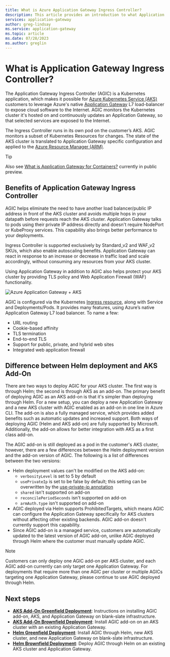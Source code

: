 ```yaml
---
title: What is Azure Application Gateway Ingress Controller?
description: This article provides an introduction to what Application Gateway Ingress Controller is. 
services: application-gateway
author: greg-lindsay
ms.service: application-gateway
ms.topic: article
ms.date: 07/28/2023
ms.author: greglin
---
```


# What is Application Gateway Ingress Controller?
The Application Gateway Ingress Controller (AGIC) is a Kubernetes application, which makes it possible for [Azure Kubernetes Service (AKS)](https://azure.microsoft.com/services/kubernetes-service/) customers to leverage Azure's native [Application Gateway](https://azure.microsoft.com/services/application-gateway/) L7 load-balancer to expose cloud software to the Internet. AGIC monitors the Kubernetes cluster it's hosted on and continuously updates an Application Gateway, so that selected services are exposed to the Internet.

The Ingress Controller runs in its own pod on the customer’s AKS. AGIC monitors a subset of Kubernetes Resources for changes. The state of the AKS cluster is translated to Application Gateway specific configuration and applied to the [Azure Resource Manager (ARM)](../azure-resource-manager/management/overview.md).

> [!TIP]
> Also see [What is Application Gateway for Containers?](for-containers/overview.md) currently in public preview.

## Benefits of Application Gateway Ingress Controller
AGIC helps eliminate the need to have another load balancer/public IP address in front of the AKS cluster and avoids multiple hops in your datapath before requests reach the AKS cluster. Application Gateway talks to pods using their private IP address directly and doesn't require NodePort or KubeProxy services. This capability also brings better performance to your deployments.

Ingress Controller is supported exclusively by Standard_v2 and WAF_v2 SKUs, which also enable autoscaling benefits. Application Gateway can react in response to an increase or decrease in traffic load and scale accordingly, without consuming any resources from your AKS cluster.

Using Application Gateway in addition to AGIC also helps protect your AKS cluster by providing TLS policy and Web Application Firewall (WAF) functionality.

![Azure Application Gateway + AKS](./media/application-gateway-ingress-controller-overview/architecture.png)

AGIC is configured via the Kubernetes [Ingress resource](https://kubernetes.io/docs/concepts/services-networking/ingress/), along with Service and Deployments/Pods. It provides many features, using Azure’s native Application Gateway L7 load balancer. To name a few:
  - URL routing
  - Cookie-based affinity
  - TLS termination
  - End-to-end TLS
  - Support for public, private, and hybrid web sites
  - Integrated web application firewall

## Difference between Helm deployment and AKS Add-On
There are two ways to deploy AGIC for your AKS cluster. The first way is through Helm; the second is through AKS as an add-on. The primary benefit of deploying AGIC as an AKS add-on is that it's simpler than deploying through Helm. For a new setup, you can deploy a new Application Gateway and a new AKS cluster with AGIC enabled as an add-on in one line in Azure CLI. The add-on is also a fully managed service, which provides added benefits such as automatic updates and increased support. Both ways of deploying AGIC (Helm and AKS add-on) are fully supported by Microsoft. Additionally, the add-on allows for better integration with AKS as a first class add-on.

The AGIC add-on is still deployed as a pod in the customer's AKS cluster, however, there are a few differences between the Helm deployment version and the add-on version of AGIC. The following is a list of differences between the two versions: 
  - Helm deployment values can't be modified on the AKS add-on:
    - `verbosityLevel` is set to 5 by default
    - `usePrivateIp` is set to be false by default; this setting can be overwritten by the [use-private-ip annotation](ingress-controller-annotations.md#use-private-ip)
    - `shared` isn't supported on add-on 
    - `reconcilePeriodSeconds` isn't supported on add-on
    - `armAuth.type` isn't supported on add-on
  - AGIC deployed via Helm supports ProhibitedTargets, which means AGIC can configure the Application Gateway specifically for AKS clusters without affecting other existing backends. AGIC add-on doesn't currently support this capability. 
  - Since AGIC add-on is a managed service, customers are automatically updated to the latest version of AGIC add-on, unlike AGIC deployed through Helm where the customer must manually update AGIC. 

> [!NOTE]
> Customers can only deploy one AGIC add-on per AKS cluster, and each AGIC add-on currently can only target one Application Gateway. For deployments that require more than one AGIC per cluster or multiple AGICs targeting one Application Gateway, please continue to use AGIC deployed through Helm. 

## Next steps
- [**AKS Add-On Greenfield Deployment**](tutorial-ingress-controller-add-on-new.md): Instructions on installing AGIC add-on, AKS, and Application Gateway on blank-slate infrastructure.
- [**AKS Add-On Brownfield Deployment**](tutorial-ingress-controller-add-on-existing.md): Install AGIC add-on on an AKS cluster with an existing Application Gateway.
- [**Helm Greenfield Deployment**](ingress-controller-install-new.md): Install AGIC through Helm, new AKS cluster, and new Application Gateway on blank-slate infrastructure.
- [**Helm Brownfield Deployment**](ingress-controller-install-existing.md): Deploy AGIC through Helm on an existing AKS cluster and Application Gateway.
